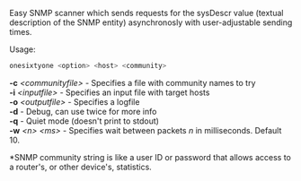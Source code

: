 

Easy SNMP scanner which sends requests for the sysDescr value (textual description of the SNMP entity) asynchronosly with user-adjustable sending times.  
  
Usage:  
```bash
onesixtyone <option> <host> <community>
```


**-c** _\<communityfile\>_ - Specifies a file with community names to try  
**-i** _\<inputfile\>_ - Specifies an input file with target hosts  
**-o** _\<outputfile\>_ - Specifies a logfile  
**-d** - Debug, can use twice for more info  
**-q** - Quiet mode (doesn't print to stdout)  
**-w** _\<n\> \<ms\>_ - Specifies wait between packets _n_ in milliseconds. Default 10.  
  

*SNMP community string is like a user ID or password that allows access to a router's, or other device's, statistics.